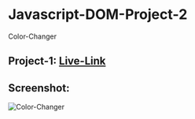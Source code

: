 # Javascript-DOM-Project-2
Color-Changer

## Project-1: [Live-Link](https://colorchangerdom.netlify.app/)

## Screenshot:


![Color-Changer](https://user-images.githubusercontent.com/110112176/203254173-a52aaec7-8b73-465a-89d6-d74295c6244e.png)
